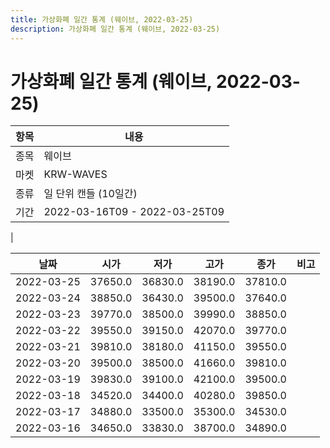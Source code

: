 ```yaml
---
title: 가상화폐 일간 통계 (웨이브, 2022-03-25)
description: 가상화폐 일간 통계 (웨이브, 2022-03-25)
---
```


가상화폐 일간 통계 (웨이브, 2022-03-25)
===

|항목|내용|
|--|--|
|종목|웨이브|
|마켓|KRW-WAVES|
|종류|일 단위 캔들 (10일간)|
|기간|2022-03-16T09 - 2022-03-25T09
|

|날짜|시가|저가|고가|종가|비고|
|--|--|--|--|--|--|
|2022-03-25|37650.0|36830.0|38190.0|37810.0|    |
|2022-03-24|38850.0|36430.0|39500.0|37640.0|    |
|2022-03-23|39770.0|38500.0|39990.0|38850.0|    |
|2022-03-22|39550.0|39150.0|42070.0|39770.0|    |
|2022-03-21|39810.0|38180.0|41150.0|39550.0|    |
|2022-03-20|39500.0|38500.0|41660.0|39810.0|    |
|2022-03-19|39830.0|39100.0|42100.0|39500.0|    |
|2022-03-18|34520.0|34400.0|40280.0|39850.0|    |
|2022-03-17|34880.0|33500.0|35300.0|34530.0|    |
|2022-03-16|34650.0|33830.0|38700.0|34890.0|    |
